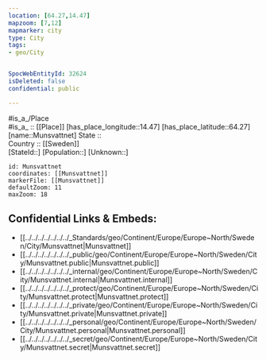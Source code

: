 ```yaml
---
location: [64.27,14.47] 
mapzoom: [7,12] 
mapmarker: city 
type: City
tags:
- geo/City


SpocWebEntityId: 32624
isDeleted: false
confidential: public

---
```

#is_a_/Place  
#is_a_ :: [[Place]] 
[has_place_longitude::14.47] 
[has_place_latitude::64.27] 
[name::Munsvattnet] 
State ::  
Country :: [[Sweden]]  
[StateId::] 
[Population::] 
[Unknown::] 


```leaflet
id: Munsvattnet
coordinates: [[Munsvattnet]] 
markerFile: [[Munsvattnet]] 
defaultZoom: 11 
maxZoom: 18
```


## Confidential Links & Embeds: 
- [[../../../../../../../_Standards/geo/Continent/Europe/Europe~North/Sweden/City/Munsvattnet|Munsvattnet]] 
- [[../../../../../../../_public/geo/Continent/Europe/Europe~North/Sweden/City/Munsvattnet.public|Munsvattnet.public]] 
- [[../../../../../../../_internal/geo/Continent/Europe/Europe~North/Sweden/City/Munsvattnet.internal|Munsvattnet.internal]] 
- [[../../../../../../../_protect/geo/Continent/Europe/Europe~North/Sweden/City/Munsvattnet.protect|Munsvattnet.protect]] 
- [[../../../../../../../_private/geo/Continent/Europe/Europe~North/Sweden/City/Munsvattnet.private|Munsvattnet.private]] 
- [[../../../../../../../_personal/geo/Continent/Europe/Europe~North/Sweden/City/Munsvattnet.personal|Munsvattnet.personal]] 
- [[../../../../../../../_secret/geo/Continent/Europe/Europe~North/Sweden/City/Munsvattnet.secret|Munsvattnet.secret]] 

